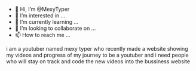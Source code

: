 - 👋 Hi, I’m @MexyTyper
- 👀 I’m interested in ...
- 🌱 I’m currently learning ...
- 💞️ I’m looking to collaborate on ...
- 📫 How to reach me ...

<!---
MexyTyper/MexyTyper is a ✨ special ✨ repository because its `README.md` (this file) appears on your GitHub profile.
You can click the Preview link to take a look at your changes.
--->
i am a youtuber named mexy typer who recently made a website showing my videos and progress of my journey to be a youtuber and i need people who will stay on track and code the new videos into the bussiness website
